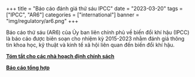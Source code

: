 +++
title = "Báo cáo đánh giá thứ sáu IPCC"
date = "2023-03-20"
tags = ["IPCC", "AR6"]
categories = ["international"]
banner = "img/regulatory/ar6.png"
+++

Báo cáo thứ sáu (AR6) của Ủy ban liên chính phủ về biến đổi khí hậu (IPCC) là báo cáo được biên soạn cho nhiệm kỳ 2015-2023 nhằm đánh giá thông tin khoa học, kỹ thuật và kinh tế xã hội liên quan đến biến đổi khí hậu.

[**Tóm tắt cho các nhà hoạch định chính sách**](https://www.ipcc.ch/report/ar6/syr/downloads/report/IPCC_AR6_SYR_SPM.pdf)

[**Báo cáo tổng hợp**](https://www.ipcc.ch/report/ar6/syr/downloads/report/IPCC_AR6_SYR_FullVolume.pdf)